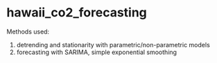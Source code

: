 # hawaii_co2_forecasting

Methods used: 
1. detrending and stationarity with parametric/non-parametric models
2. forecasting with SARIMA, simple exponential smoothing
